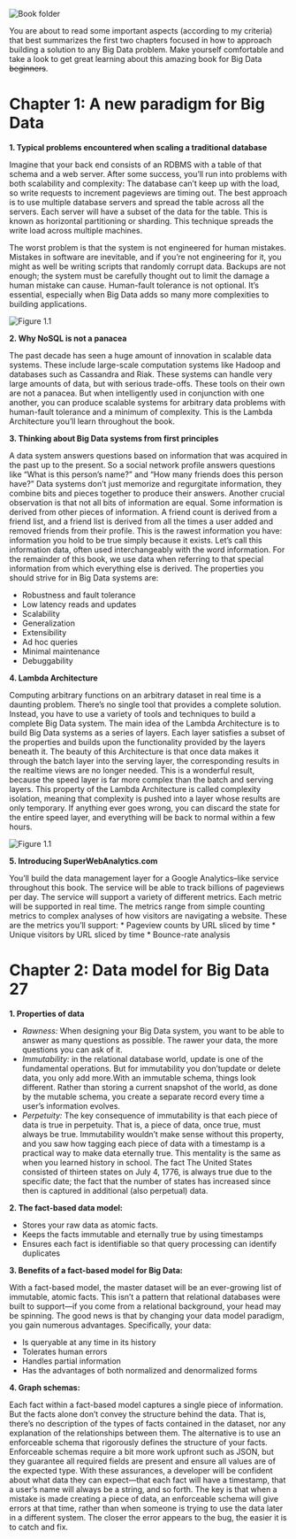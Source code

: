 ![Book folder](/src/Picture_1.jpg)

You are about to read some important aspects (according to my criteria) that best summarizes the first two chapters focused in how to approach building a solution to any Big Data problem. Make yourself comfortable and take a look to get great learning about this amazing book for Big Data ~~beginners~~.


# Chapter 1: A new paradigm for Big Data

**1. Typical problems encountered when scaling a traditional database**
  
  Imagine that your back end consists of an RDBMS with a table of that schema and a web server. After some success, you’ll run into problems with both scalability and complexity: The database can’t keep up with the load, so write requests to increment pageviews are timing out. The best approach is to use multiple database servers and spread the table across all the servers. Each server will have a subset of the data for the table. This is known as horizontal partitioning or sharding. This technique spreads the write load across multiple machines.

  The worst problem is that the system is not engineered for human mistakes. Mistakes in software are inevitable, and if you’re not engineering for it, you might as well be writing scripts that randomly corrupt data. Backups are not enough; the system must be carefully thought out to limit the damage a human mistake can cause. Human-fault tolerance is not optional. It’s essential, especially when Big Data adds so many more complexities to building applications.
 
![Figure 1.1](/src/fig1_2.png)
  

**2. Why NoSQL is not a panacea**

  The past decade has seen a huge amount of innovation in scalable data systems. These include large-scale computation systems like Hadoop and databases such as Cassandra and Riak. These systems can handle very large amounts of data, but with serious trade-offs. These tools on their own are not a panacea. But when intelligently used in conjunction with one another, you can produce scalable systems for arbitrary data problems with human-fault tolerance and a minimum of complexity. This is the Lambda Architecture you’ll learn throughout the book.
  


**3. Thinking about Big Data systems from first principles**

  A data system answers questions based on information that was acquired in the past up to the present. So a social network profile answers questions like “What is this person’s name?” and “How many friends does this person have?” Data systems don’t just memorize and regurgitate information, they combine bits and pieces together to produce their answers. Another crucial observation is that not all bits of information are equal. Some information is derived from other pieces of information. A friend count is derived from a friend list, and a friend list is derived from all the times a user added and removed friends from their profile. This is the rawest information you have: information you hold to be true simply because it exists. Let’s call this information data, often used interchangeably with the word information. For the remainder of this book, we use  data when referring to that special information from which everything else is derived.
The properties you should strive for in Big Data systems are:
  * Robustness and fault tolerance
  * Low latency reads and updates
  * Scalability
  * Generalization
  * Extensibility
  * Ad hoc queries
  * Minimal maintenance
  * Debuggability
  



**4. Lambda Architecture**

  Computing arbitrary functions on an arbitrary dataset in real time is a daunting problem. There’s no single tool that provides a complete solution. Instead, you have to use a variety of tools and techniques to build a complete Big Data system. The main idea of the Lambda Architecture is to build Big Data systems as a series of layers. Each layer satisfies a subset of the properties and builds upon the functionality provided by the layers beneath it.
The beauty of this Architecture is that once data makes it through the batch layer into the serving layer, the corresponding results in the realtime views are no longer needed. This is a wonderful result, because the speed layer is far more complex than the batch and serving layers. This property of the Lambda Architecture is called complexity isolation, meaning that complexity is pushed into a layer whose results are only temporary. If anything ever goes wrong, you can discard the state for the entire speed layer, and everything will be back to normal within a few hours.

 ![Figure 1.1](src/fig1_11.png)
  
  
  
**5. Introducing SuperWebAnalytics.com**

  You’ll build the data management layer for a Google Analytics–like service throughout this book. The service will be able to track billions of pageviews per day. The service will support a variety of different metrics. Each metric will be supported in real time. The metrics range from simple counting metrics to complex analyses
of how visitors are navigating a website. These are the metrics you’ll support:
    * Pageview counts by URL sliced by time
    * Unique visitors by URL sliced by time
    * Bounce-rate analysis



# Chapter 2: Data model for Big Data 27

**1. Properties of data**

   * *Rawness:* When designing your Big Data system, you want to be able to answer as many questions as possible. The rawer your data, the more questions you can ask of it. 
   * *Immutability:* in the relational database world, update is one of the fundamental operations. But for immutability you don’tupdate or delete data, you only add more.With an immutable schema, things look different. Rather than storing a current snapshot of the world, as done by the mutable schema, you create a separate record every time a user’s information evolves.
   * *Perpetuity:* The key consequence of immutability is that each piece of data is true in perpetuity. That is, a piece of data, once true, must always be true. Immutability wouldn’t make sense without this property, and you saw how tagging each piece of data with a timestamp is a practical way to make data eternally true. This mentality is the same as when you learned history in school. The fact The United States consisted of thirteen states on July 4, 1776, is always true due to the specific date; the fact that the number of states has increased since then is captured in additional (also perpetual) data. 

**2. The fact-based data model:**

   * Stores your raw data as atomic facts.
   * Keeps the facts immutable and eternally true by using timestamps
   * Ensures each fact is identifiable so that query processing can identify duplicates
  

**3. Benefits of a fact-based model for Big Data:** 

With a fact-based model, the master dataset will be an ever-growing list of immutable, atomic facts. This isn’t a pattern that relational databases were built to support—if you come from a relational background, your head may be spinning. The good news is that by changing your data model paradigm, you gain numerous advantages. Specifically, your data:

  * Is queryable at any time in its history
  * Tolerates human errors
  * Handles partial information
  * Has the advantages of both normalized and denormalized forms
  
  
**4. Graph schemas:**  

Each fact within a fact-based model captures a single piece of information. But the facts alone don’t convey the structure behind the data. That is, there’s no description of the types of facts contained in the dataset, nor any explanation of the relationships between them. The alternative is to use an enforceable schema that rigorously defines the structure of your facts. Enforceable schemas require a bit more work upfront such as JSON, but they guarantee all required fields are present and ensure all values are of the expected type. With these assurances, a developer will be confident about what data they can expect—that each fact will have a timestamp, that a user’s name will always be a string, and so forth. The key is that when a mistake is made creating a piece of data, an enforceable schema will give errors at that time, rather than when someone is trying to use the data later in a different system. The closer the error appears to the bug, the easier it is to catch and fix.
